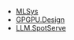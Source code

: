 - [MLSys](/documents/MLSys/)
- [GPGPU.Design](/documents/MLSys/GPGPU/Design.md)
- [LLM.SpotServe](/documents/MLSys/LLM/SpotServe.md)